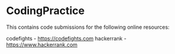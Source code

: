 # CodingPractice

This contains code submissions for the following online resources:
 
 codefights - https://codefights.com
 hackerrank - https://www.hackerrank.com
